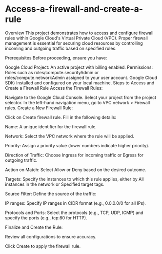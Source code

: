 # Access-a-firewall-and-create-a-rule
Overview
This project demonstrates how to access and configure firewall rules within Google Cloud's Virtual Private Cloud (VPC). Proper firewall management is essential for securing cloud resources by controlling incoming and outgoing traffic based on specified rules.


Prerequisites
Before proceeding, ensure you have:


Google Cloud Project: An active project with billing enabled.
Permissions: Roles such as roles/compute.securityAdmin or roles/compute.networkAdmin assigned to your user account.
Google Cloud SDK: Installed and configured on your local machine.
Steps to Access and Create a Firewall Rule
Access the Firewall Rules:




Navigate to the Google Cloud Console.
Select your project from the project selector.
In the left-hand navigation menu, go to VPC network > Firewall rules.
Create a New Firewall Rule:



Click on Create firewall rule.
Fill in the following details:

Name: A unique identifier for the firewall rule.

Network: Select the VPC network where the rule will be applied.

Priority: Assign a priority value (lower numbers indicate higher priority).

Direction of Traffic: Choose Ingress for incoming traffic or Egress for outgoing traffic.

Action on Match: Select Allow or Deny based on the desired outcome.

Targets: Specify the instances to which this rule applies, either by All instances in the network or Specified target tags.

Source Filter: Define the source of the traffic:

IP ranges: Specify IP ranges in CIDR format (e.g., 0.0.0.0/0 for all IPs).

Protocols and Ports: Select the protocols (e.g., TCP, UDP, ICMP) and specify the ports (e.g., tcp:80 for HTTP).

Finalize and Create the Rule:

Review all configurations to ensure accuracy.

Click Create to apply the firewall rule.
